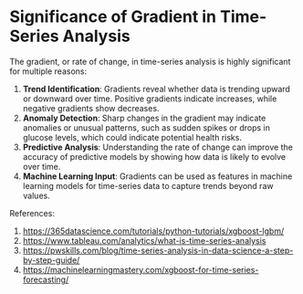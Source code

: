 
# Significance of Gradient in Time-Series Analysis

The gradient, or rate of change, in time-series analysis is highly significant for multiple reasons:
1. **Trend Identification**: Gradients reveal whether data is trending upward or downward over time. 
   Positive gradients indicate increases, while negative gradients show decreases.
2. **Anomaly Detection**: Sharp changes in the gradient may indicate anomalies or unusual patterns, such as 
   sudden spikes or drops in glucose levels, which could indicate potential health risks.
3. **Predictive Analysis**: Understanding the rate of change can improve the accuracy of predictive models by 
   showing how data is likely to evolve over time.
4. **Machine Learning Input**: Gradients can be used as features in machine learning models for time-series 
   data to capture trends beyond raw values.

References:
1. https://365datascience.com/tutorials/python-tutorials/xgboost-lgbm/
2. https://www.tableau.com/analytics/what-is-time-series-analysis
3. https://pwskills.com/blog/time-series-analysis-in-data-science-a-step-by-step-guide/
4. https://machinelearningmastery.com/xgboost-for-time-series-forecasting/
